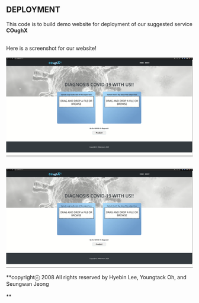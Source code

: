 ## DEPLOYMENT ##
This code is to build demo website for deployment of our suggested service **COughX**<br /><br />

Here is a screenshot for our website!<br /><br />
![website_main](./website_main.png)<br /><br />
<p align="center"><img src="./website_main.png"></p>
**copyrightⓒ 2008 All rights reserved by Hyebin Lee, Youngtack Oh, and Seungwan Jeong<br /><br />**
